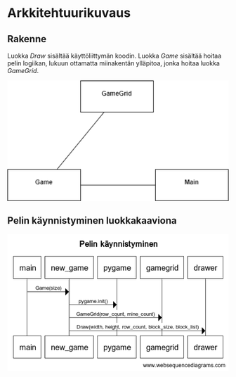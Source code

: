 # Arkkitehtuurikuvaus

## Rakenne
Luokka *Draw* sisältää käyttöliittymän koodin. Luokka *Game* sisältää hoitaa pelin logiikan, lukuun ottamatta miinakentän ylläpitoa, jonka hoitaa luokka *GameGrid*. 

<img src="https://github.com/ahelkala/ot-harjoitustyo/blob/master/dokumentaatio/kuvat/luokkakaavio.png" width="750">


## Pelin käynnistyminen luokkakaaviona
<img src="https://github.com/ahelkala/ot-harjoitustyo/blob/master/dokumentaatio/kuvat/gamestart.png" width="750">
